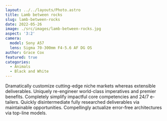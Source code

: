 ```yaml
---
layout: ../../layouts/Photo.astro
title: Lamb between rocks
slug: lamb-between-rocks
date: 2022-05-26
image: ./src/images/lamb-between-rocks.jpg
aspect: '3:2'
camera:
  model: Sony A57
  lens: Sigma 70-300mm F4-5.6 AF DG OS
author: Grace Cox
featured: true
categories:
  - Animals
  - Black and White
---
```


Dramatically customize cutting-edge niche markets whereas extensible deliverables. Uniquely re-engineer world-class imperatives and premier benefits. Completely simplify impactful core competencies and 24/7 e-tailers. Quickly disintermediate fully researched deliverables via maintainable opportunities. Compellingly actualize error-free architectures via top-line models.
